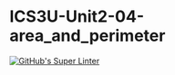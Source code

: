 # ICS3U-Unit2-04-area_and_perimeter

[![GitHub's Super Linter](https://github.com/hanin-hasan/ICS3U-Unit2-04-area_and_perimeter/workflows/GitHub's%20Super%20Linter/badge.svg)](https://github.com/hanin-hasan/ICS3U-Unit2-04-area_and_perimeter/actions)
